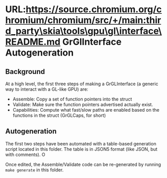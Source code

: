URL:https://source.chromium.org/chromium/chromium/src/+/main:third_party\skia\tools\gpu\gl\interface\README.md
GrGlInterface Autogeneration
============================

Background
----------

At a high level, the first three steps of making a GrGLInterface (a generic way to
interact with a GL-like GPU) are:

  - Assemble: Copy a set of function pointers into the struct
  - Validate: Make sure the function pointers advertised actually exist.
  - Capabilities: Compute what fast/slow paths are enabled based on the functions
        in the struct (GrGLCaps, for short)

Autogeneration
--------------

The first two steps have been automated with a table-based generation script located
in this folder. The table is in JSON5 format (like JSON, but with comments). O

Once edited, the Assemble/Validate code can be re-generated by running
`make generate` in this folder.